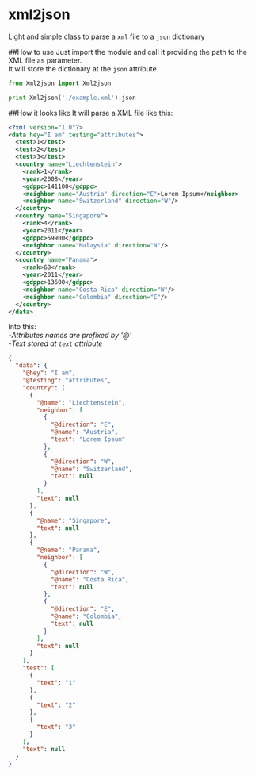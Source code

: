 # xml2json
Light and simple class to parse a `xml` file to a `json` dictionary

##How to use
Just import the module and call it providing the path to the XML file as parameter.  
It will store the dictionary at the `json` attribute.
```python
from Xml2json import Xml2json

print Xml2json('./example.xml').json
```

##How it looks like
It will parse a XML file like this:
```xml
<?xml version="1.0"?>
<data hey="I am" testing="attributes">
  <test>1</test>
  <test>2</test>
  <test>3</test>
  <country name="Liechtenstein">
    <rank>1</rank>
    <year>2008</year>
    <gdppc>141100</gdppc>
    <neighbor name="Austria" direction="E">Lorem Ipsum</neighbor>
    <neighbor name="Switzerland" direction="W"/>
  </country>
  <country name="Singapore">
    <rank>4</rank>
    <year>2011</year>
    <gdppc>59900</gdppc>
    <neighbor name="Malaysia" direction="N"/>
  </country>
  <country name="Panama">
    <rank>68</rank>
    <year>2011</year>
    <gdppc>13600</gdppc>
    <neighbor name="Costa Rica" direction="W"/>
    <neighbor name="Colombia" direction="E"/>
  </country>
</data>
```

Into this:  
-_Attributes names are prefixed by '@'_  
-_Text stored at `text` attribute_
```json
{
  "data": {
    "@hey": "I am", 
    "@testing": "attributes", 
    "country": [
      {
        "@name": "Liechtenstein", 
        "neighbor": [
          {
            "@direction": "E", 
            "@name": "Austria", 
            "text": "Lorem Ipsum"
          }, 
          {
            "@direction": "W", 
            "@name": "Switzerland", 
            "text": null
          }
        ], 
        "text": null
      }, 
      {
        "@name": "Singapore", 
        "text": null
      }, 
      {
        "@name": "Panama", 
        "neighbor": [
          {
            "@direction": "W", 
            "@name": "Costa Rica", 
            "text": null
          }, 
          {
            "@direction": "E", 
            "@name": "Colombia", 
            "text": null
          }
        ], 
        "text": null
      }
    ], 
    "test": [
      {
        "text": "1"
      }, 
      {
        "text": "2"
      }, 
      {
        "text": "3"
      }
    ], 
    "text": null
  }
}
```
